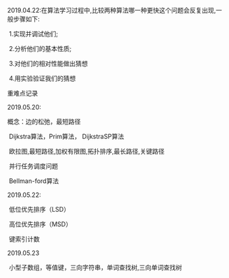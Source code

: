 2019.04.22:在算法学习过程中,比较两种算法哪一种更快这个问题会反复出现,一般步骤如下:

​                   1.实现并调试他们;

​                    2.分析他们的基本性质;

​                    3.对他们的相对性能做出猜想

​		     4.用实验验证我们的猜想

重难点记录

2019.05.20:

概念：边的松弛，最短路径

​           Dijkstra算法，Prim算法， DijkstraSP算法

​			欧拉图,最短路径,加权有限图,拓扑排序,最长路径,关键路径

​			并行任务调度问题

​			Bellman-ford算法



2019.05.22:

​		低位优先排序（LSD）

​		 高位优先排序（MSD）

​		 键索引计数



2019.05.23

​        小型子数组，等值键，三向字符串，单词查找树,三向单词查找树